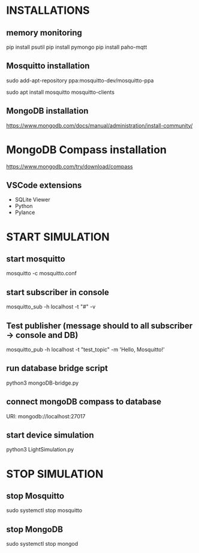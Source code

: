 # INSTALLATIONS

## memory monitoring
pip install psutil
pip install pymongo
pip install paho-mqtt

## Mosquitto installation
sudo add-apt-repository ppa:mosquitto-dev/mosquitto-ppa

sudo apt install mosquitto mosquitto-clients

## MongoDB installation
https://www.mongodb.com/docs/manual/administration/install-community/

# MongoDB Compass installation
https://www.mongodb.com/try/download/compass

## VSCode extensions
- SQLite Viewer 
- Python
- Pylance

# START SIMULATION

## start mosquitto
mosquitto -c mosquitto.conf 

## start subscriber in console
mosquitto_sub -h localhost -t "#" -v

## Test publisher (message should to all subscriber -> console and DB)
mosquitto_pub -h localhost -t "test_topic" -m 'Hello, Mosquitto!'

## run database bridge script
python3 mongoDB-bridge.py

## connect mongoDB compass to database
URI: mongodb://localhost:27017

## start device simulation
python3 LightSimulation.py


# STOP SIMULATION

## stop Mosquitto
sudo systemctl stop mosquitto

## stop MongoDB
sudo systemctl stop mongod
